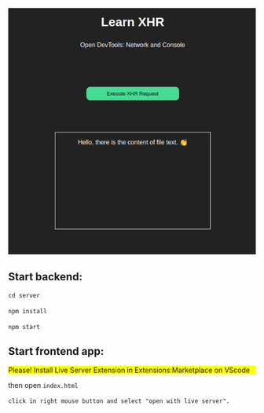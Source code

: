 <img src="/assets/image01.png" />


## Start backend:

```
cd server

npm install

npm start

```


## Start frontend app:

<p style="background-color: yellow;">Please! Install Live Server Extension in Extensions:Marketplace on VScode</p>

then open ``index.html``

``click in right mouse button and select "open with live server".``